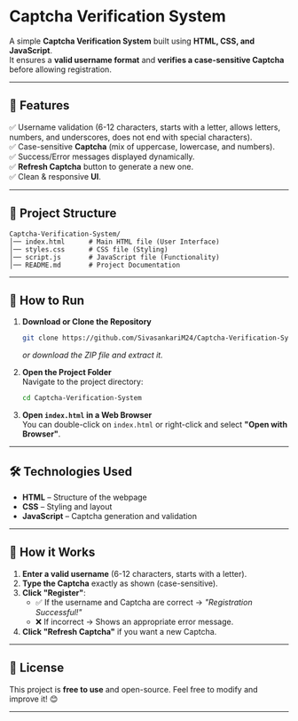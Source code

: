 # Captcha Verification System

A simple **Captcha Verification System** built using **HTML, CSS, and JavaScript**.  
It ensures a **valid username format** and **verifies a case-sensitive Captcha** before allowing registration.

---

## 🚀 Features

✅ Username validation (6-12 characters, starts with a letter, allows letters, numbers, and underscores, does not end with special characters).  
✅ Case-sensitive **Captcha** (mix of uppercase, lowercase, and numbers).  
✅ Success/Error messages displayed dynamically.  
✅ **Refresh Captcha** button to generate a new one.  
✅ Clean & responsive **UI**.  

---

## 📁 Project Structure

```
Captcha-Verification-System/
│── index.html      # Main HTML file (User Interface)
│── styles.css      # CSS file (Styling)
│── script.js       # JavaScript file (Functionality)
│── README.md       # Project Documentation
```

---

## 🔧 How to Run

1. **Download or Clone the Repository**
   ```sh
   git clone https://github.com/SivasankariM24/Captcha-Verification-System.git
   ```
   _or download the ZIP file and extract it._

2. **Open the Project Folder**  
   Navigate to the project directory:
   ```sh
   cd Captcha-Verification-System
   ```

3. **Open `index.html` in a Web Browser**  
   You can double-click on `index.html` or right-click and select **"Open with Browser"**.

---


## 🛠 Technologies Used

- **HTML** – Structure of the webpage  
- **CSS** – Styling and layout  
- **JavaScript** – Captcha generation and validation  

---

## 🎯 How it Works

1. **Enter a valid username** (6-12 characters, starts with a letter).  
2. **Type the Captcha** exactly as shown (case-sensitive).  
3. **Click "Register"**:  
   - ✅ If the username and Captcha are correct → _"Registration Successful!"_  
   - ❌ If incorrect → Shows an appropriate error message.  
4. **Click "Refresh Captcha"** if you want a new Captcha.  

---

## 📜 License

This project is **free to use** and open-source. Feel free to modify and improve it! 😊  

---


